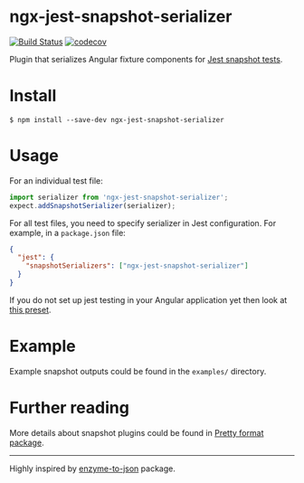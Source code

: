 # ngx-jest-snapshot-serializer
[![Build Status](https://travis-ci.org/yurii-sorokin/ngx-jest-snapshot-serializer.svg?branch=master)](https://travis-ci.org/yurii-sorokin/ngx-jest-snapshot-serializer)
[![codecov](https://codecov.io/gh/yurii-sorokin/ngx-jest-snapshot-serializer/branch/master/graph/badge.svg)](https://codecov.io/gh/yurii-sorokin/ngx-jest-snapshot-serializer)

Plugin that serializes Angular fixture components for [Jest snapshot tests](https://facebook.github.io/jest/docs/en/snapshot-testing.html).

# Install

```console
$ npm install --save-dev ngx-jest-snapshot-serializer
```

# Usage

For an individual test file:

```js
import serializer from 'ngx-jest-snapshot-serializer';
expect.addSnapshotSerializer(serializer);
```

For all test files, you need to specify serializer in Jest configuration. For example, in a `package.json` file:

```json
{
  "jest": {
    "snapshotSerializers": ["ngx-jest-snapshot-serializer"]
  }
}
```

If you do not set up jest testing in your Angular application yet then look at [this preset](https://github.com/thymikee/jest-preset-angular).

# Example

 Example snapshot outputs could be found in the `examples/` directory.


# Further reading

More details about snapshot plugins could be found in [Pretty format package](https://github.com/facebook/jest/tree/v22.4.0/packages/pretty-format#usage-in-jest).

___

Highly inspired by [enzyme-to-json](https://github.com/adriantoine/enzyme-to-json/) package.


